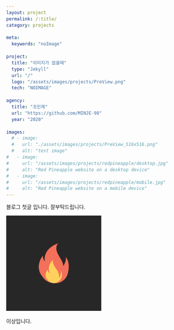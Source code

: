 ```yaml
---
layout: project
permalink: /:title/
category: projects

meta:
  keywords: "noImage"

project:
  title: "이미지가 없을때"
  type: "Jekyll"
  url: "/"
  logo: "/assets/images/projects/PreView.png"
  tech: "NOIMAGE"

agency:
  title: "조민제"
  url: "https://github.com/MINJE-98"
  year: "2020"

images:
  # - image:
  #   url: "./assets/images/projects/PreView_516x516.png"
  #   alt: "test image"
#   - image:
#     url: "/assets/images/projects/redpineapple/desktop.jpg"
#     alt: "Red Pineapple website on a desktop device"
#   - image:
#     url: "/assets/images/projects/redpineapple/mobile.jpg"
#     alt: "Red Pineapple website on a mobile device"
---
```

<p>블로그 첫글 입니다. 잘부탁드립니다.</p>
<img src="./assets/images/projects/PreView.png" alt="테스트 이미지" />
<p>이상입니다.</p>